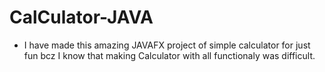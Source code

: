 # CalCulator-JAVA
* I have made this amazing JAVAFX project of simple calculator for just fun bcz I know that making Calculator with all functionaly was difficult.
